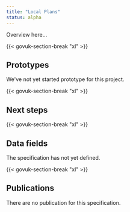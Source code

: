```yaml
---
title: "Local Plans"
status: alpha
---
```


Overview here...

{{< govuk-section-break "xl" >}}

## Prototypes

We've not yet started prototype for this project.

{{< govuk-section-break "xl" >}}

## Next steps

{{< govuk-section-break "xl" >}}

## Data fields

The specification has not yet defined.

{{< govuk-section-break "xl" >}}

## Publications

There are no publication for this specification.